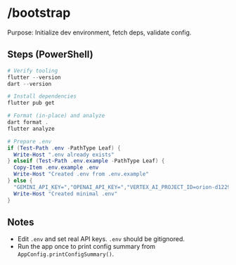 # /bootstrap

Purpose: Initialize dev environment, fetch deps, validate config.

## Steps (PowerShell)
```powershell
# Verify tooling
flutter --version
dart --version

# Install dependencies
flutter pub get

# Format (in-place) and analyze
dart format .
flutter analyze

# Prepare .env
if (Test-Path .env -PathType Leaf) {
  Write-Host ".env already exists"
} elseif (Test-Path .env.example -PathType Leaf) {
  Copy-Item .env.example .env
  Write-Host "Created .env from .env.example"
} else {
  "GEMINI_API_KEY=","OPENAI_API_KEY=","VERTEX_AI_PROJECT_ID=orion-d1229","VERTEX_AI_LOCATION=us-central1","DEBUG_MODE=true","TTS_PROVIDER=system","TTS_SAMPLE_RATE=24000","TTS_VOICE=default","KITTEN_BRIDGE_URL=http://127.0.0.1:8000" | Out-File -FilePath .env -Encoding utf8
  Write-Host "Created minimal .env"
}
```

## Notes
- Edit `.env` and set real API keys. `.env` should be gitignored.
- Run the app once to print config summary from `AppConfig.printConfigSummary()`.

